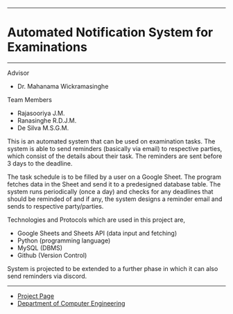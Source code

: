 ___
# Automated Notification System for Examinations
___



Advisor
* Dr. Mahanama Wickramasinghe

Team Members
* Rajasooriya J.M.
* Ranasinghe R.D.J.M.
* De Silva M.S.G.M.

This is an automated system that can be used on examination tasks. The system is able to send reminders (basically via email) to respective parties, which consist of the details about their task. The reminders are sent before 3 days to the deadline.

The task schedule is to be filled by a user on a Google Sheet. The program fetches data in the Sheet and send it to a predesigned database table. The system runs periodically (once a day) and checks for any deadlines that should be reminded of and if any, the system designs a reminder email and sends to respective party/parties.

Technologies and Protocols which are used in this project are,
* Google Sheets and Sheets API (data input and fetching)
* Python (programming language)
* MySQL (DBMS)
* Github (Version Control)

System is projected to be extended to a further phase in which it can also send reminders via discord.


___
- [Project Page](https://cepdnaclk.github.io/e18-co227-Automated-Notification-System-for-Examinations/)
- [Department of Computer Engineering](http://www.ce.pdn.ac.lk/)
